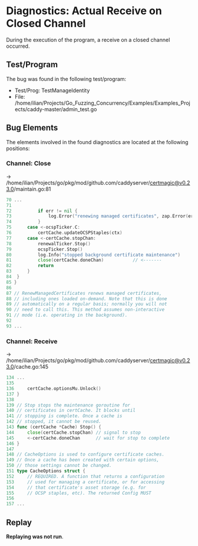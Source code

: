 # Diagnostics: Actual Receive on Closed Channel

During the execution of the program, a receive on a closed channel occurred.


## Test/Program
The bug was found in the following test/program:

- Test/Prog: TestManageIdentity
- File: /home/ilian/Projects/Go_Fuzzing_Concurrency/Examples/Examples_Projects/caddy-master/admin_test.go

## Bug Elements
The elements involved in the found diagnostics are located at the following positions:

###  Channel: Close
-> /home/ilian/Projects/go/pkg/mod/github.com/caddyserver/certmagic@v0.23.0/maintain.go:81
```go
70 ...
71 
72 			if err != nil {
73 				log.Error("renewing managed certificates", zap.Error(err))
74 			}
75 		case <-ocspTicker.C:
76 			certCache.updateOCSPStaples(ctx)
77 		case <-certCache.stopChan:
78 			renewalTicker.Stop()
79 			ocspTicker.Stop()
80 			log.Info("stopped background certificate maintenance")
81 			close(certCache.doneChan)           // <-------
82 			return
83 		}
84 	}
85 }
86 
87 // RenewManagedCertificates renews managed certificates,
88 // including ones loaded on-demand. Note that this is done
89 // automatically on a regular basis; normally you will not
90 // need to call this. This method assumes non-interactive
91 // mode (i.e. operating in the background).
92 
93 ...
```


###  Channel: Receive
-> /home/ilian/Projects/go/pkg/mod/github.com/caddyserver/certmagic@v0.23.0/cache.go:145
```go
134 ...
135 
136 	certCache.optionsMu.Unlock()
137 }
138 
139 // Stop stops the maintenance goroutine for
140 // certificates in certCache. It blocks until
141 // stopping is complete. Once a cache is
142 // stopped, it cannot be reused.
143 func (certCache *Cache) Stop() {
144 	close(certCache.stopChan) // signal to stop
145 	<-certCache.doneChan      // wait for stop to complete           // <-------
146 }
147 
148 // CacheOptions is used to configure certificate caches.
149 // Once a cache has been created with certain options,
150 // those settings cannot be changed.
151 type CacheOptions struct {
152 	// REQUIRED. A function that returns a configuration
153 	// used for managing a certificate, or for accessing
154 	// that certificate's asset storage (e.g. for
155 	// OCSP staples, etc). The returned Config MUST
156 
157 ...
```


## Replay
**Replaying was not run**.

